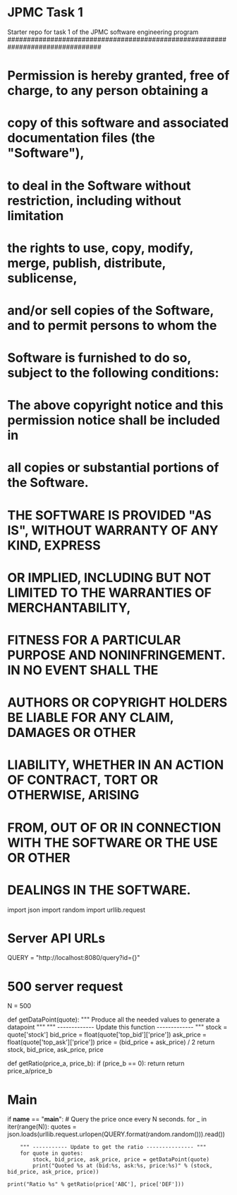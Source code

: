 # JPMC Task 1
Starter repo for task 1 of the JPMC software engineering program
################################################################################
#
#  Permission is hereby granted, free of charge, to any person obtaining a
#  copy of this software and associated documentation files (the "Software"),
#  to deal in the Software without restriction, including without limitation
#  the rights to use, copy, modify, merge, publish, distribute, sublicense,
#  and/or sell copies of the Software, and to permit persons to whom the
#  Software is furnished to do so, subject to the following conditions:
#
#  The above copyright notice and this permission notice shall be included in
#  all copies or substantial portions of the Software.
#
#  THE SOFTWARE IS PROVIDED "AS IS", WITHOUT WARRANTY OF ANY KIND, EXPRESS
#  OR IMPLIED, INCLUDING BUT NOT LIMITED TO THE WARRANTIES OF MERCHANTABILITY,
#  FITNESS FOR A PARTICULAR PURPOSE AND NONINFRINGEMENT. IN NO EVENT SHALL THE
#  AUTHORS OR COPYRIGHT HOLDERS BE LIABLE FOR ANY CLAIM, DAMAGES OR OTHER
#  LIABILITY, WHETHER IN AN ACTION OF CONTRACT, TORT OR OTHERWISE, ARISING
#  FROM, OUT OF OR IN CONNECTION WITH THE SOFTWARE OR THE USE OR OTHER
#  DEALINGS IN THE SOFTWARE.

import json
import random
import urllib.request

# Server API URLs
QUERY = "http://localhost:8080/query?id={}"

# 500 server request
N = 500


def getDataPoint(quote):
    """ Produce all the needed values to generate a datapoint """
    """ ------------- Update this function ------------- """
    stock = quote['stock']
    bid_price = float(quote['top_bid']['price'])
    ask_price = float(quote['top_ask']['price'])
    price = (bid_price + ask_price) / 2
    return stock, bid_price, ask_price, price


def getRatio(price_a, price_b):
    if (price_b == 0):
      return
    return price_a/price_b


# Main
if __name__ == "__main__":
    # Query the price once every N seconds.
    for _ in iter(range(N)):
        quotes = json.loads(urllib.request.urlopen(QUERY.format(random.random())).read())

        """ ----------- Update to get the ratio --------------- """
        for quote in quotes:
            stock, bid_price, ask_price, price = getDataPoint(quote)
            print("Quoted %s at (bid:%s, ask:%s, price:%s)" % (stock, bid_price, ask_price, price))

    print("Ratio %s" % getRatio(price['ABC'], price['DEF']))

